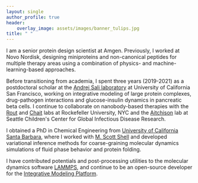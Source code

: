 ```yaml
---
layout: single
author_profile: true
header:
    overlay_image: assets/images/banner_tulips.jpg
title: " "
---
```


I am a senior protein design scientist at Amgen. Previously, I worked at Novo Nordisk, designing miniproteins and non-canonical peptides for multiple therapy areas using a combination of physics- and machine-learning-based approaches.

Before transitioning from academia, I spent three years (2019-2021) as a postdoctoral scholar at the [Andrej Sali laboratory](https://salilab.org/) at University of California San Francisco, working on integrative modeling of large protein complexes, drug-pathogen interactions and glucose-insulin dynamics in pancreatic beta cells. I continue to collaborate on nanobody-based therapies with the [Rout](https://www.rockefeller.edu/our-scientists/heads-of-laboratories/896-michael-p-rout/) and [Chait](https://www.rockefeller.edu/our-scientists/heads-of-laboratories/902-brian-t-chait/) labs at Rockefeller University, NYC and the [Aitchison](https://www.seattlechildrens.org/research/centers-programs/global-infectious-disease-research/research-areas-and-labs/aitchison-lab/) lab at Seattle Children's Center for Global Infectious Disease Research. 

I obtained a PhD in Chemical Engineering from [University of California Santa Barbara](https://www.chemengr.ucsb.edu/), where I worked with [M. Scott Shell](https://theshelllab.org/) and developed variational inference methods for coarse-graining molecular dynamics simulations of fluid phase behavior and protein folding.

I have contributed potentials and post-processing utilities to the molecular dynamics software [LAMMPS](https://docs.lammps.org/pair_local_density.html), and continue to be an open-source developer for the [Integrative Modeling Platform](https://github.com/salilab/imp).
